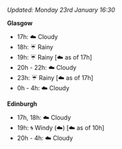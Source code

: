 *Updated: Monday 23rd January 16:30*

**Glasgow**

* 17h: :cloud: Cloudy
* 18h: :umbrella: Rainy
* 19h: :umbrella: Rainy [:cloud: as of 17h]
* 20h - 22h: :cloud: Cloudy
* 23h: :umbrella: Rainy [:cloud: as of 17h]
* 0h - 4h: :cloud: Cloudy

**Edinburgh**

* 17h, 18h: :cloud: Cloudy
* 19h: :cyclone: Windy (:cloud:) [:cloud: as of 10h]
* 20h - 4h: :cloud: Cloudy
